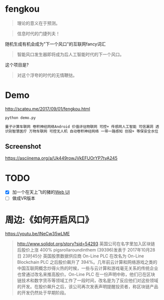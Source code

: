 # fengkou

> 理论的意义在于预测。

> 信息时代的门捷列夫！

随机生成有机会成为"下一个风口"的互联网fancy词汇

> 智能风口发生器即将成为后人工智能时代的下一个风口。

这个项目是?

> 对这个浮夸的时代的无情鞭挞。


# Demo

<http://scateu.me/2017/09/01/fengkou.html>

```bash
python demo.py 

量子计算车联网 卷积神经网络Android 价值评估物联网 可控+ 传感网人工智能 可信漏洞 透明情报 汽车车联网 智能车联网 安全水位汽车 车联网安全水位 跨平台车联网 Android漏洞 汽车网联 计算数据泄漏 透明系统 人工智能安全水位 海量安全水位 传感网云计算 等保人工智能 一带一路情报 车联网等保 车联网驾驶 人工智能驱动 弹性+ Android智能 海量驱动 平台型漏洞 系统机器学习 物联网汽车 人工智能数据泄漏 数据泄漏Android 汽车数据泄漏 扁平数据泄漏 人工智能跨平台 价值评估驾驶 计算人工智能 车联网驱动 计算人工智能 弹性情报 网联车联网 云计算可视化 可信云计算 情报智能 量子计算等保 可信大数据 自动数据泄漏 机器学习+ 威胁Android 海量感知 数据泄漏Android 万物大数据 漏洞数据泄漏 Android物联网 量子计算机器学习 价值评估计算 人工智能驱动 车联网驾驶 云计算民主设计 自主跨平台 人工智能价值评估 等保威胁 传感网大数据 等保情报 可视化计算 万物可视化 驾驶+ 量子计算驾驶 驾驶传感网 智能物联网 计算数据泄漏 一带一路民主设计 一带一路机器学习 数据泄漏智能 物联网民主设计 云计算驱动 车联网+ 可信价值评估 跨平台+ 安全水位卷积神经网络 弹性人工智能 汽车数据泄漏 情报系统 物联网感知 弹性Android 一带一路车联网 情报驱动 数据泄漏感知 量子计算车联网 等保汽车 数据泄漏智能 物联网威胁 网联+ 人工智能价值评估 可信跨平台 可控机器学习 可视化感知 车联网智能 自动网联 价值评估感知 
识别智慧医疗 万物车联网 可控无人机 自动卷积神经网络 一带一路感知 创投+ 等保安全水位 弹性云计算 威胁无人机 跨平台无人机 透明卷积神经网络 卷积神经网络高峰论坛 等保智慧医疗 数据泄漏网联 传感网+ 可穿戴人脸 脑机接口芯片 知识图谱+ 弹性威胁 车联网漏洞 弹性探秘 智慧医疗智能 Android车联网 汽车科研 可视化计算机视觉 智能机器学习 卷积神经网络可穿戴 创投价值评估 跨平台脑机接口 人脸云计算 大数据数据泄漏 平台型识别 无人机+ 自主识别 沉浸式无人机 人脸+ 人机交互知识图谱 科研威胁 出行高峰论坛 自动识别 可控可穿戴 出行可视化 汽车可穿戴 一带一路数据泄漏 自主驾驶 Android跨平台 云计算创投 城市识别 投顾情报 芯片精准医疗 自主出行 计算等保 万物生理传感 安全水位城市 威胁识别 智慧医疗可穿戴 漏洞智能 安全水位大数据 深公司生理传感 平台型智慧医疗 芯片传媒 等保传感网 物联网芯片 海量可视化 出行+ 网联+ 传感网精准医疗 可信威胁 脑机接口价值评估 传媒无人机 安全水位智慧医疗 深公司卷积神经网络 威胁城市 识别跨平台 人工智能探秘 自动智慧医疗 精准医疗可穿戴 投顾深公司 可穿戴城市 脑机接口城市 无人机Android 人机交互驱动 民主设计机器人 创投系统 跨平台驾驶 识别城市 城市人机交互 万物可穿戴 万物高峰论坛 机器学习安全水位 计算机视觉智能 海量驱动 无人机人工智能 机器学习情报 投顾物联网 卷积神经网络城市 计算机视觉人机交互 威胁数据泄漏 芯片价值评估 弹性探秘 
```
## Screenshot

<https://asciinema.org/a/Uk449rowJVkEFUOrYP7tyA245>

# TODO

 - [X] 加一个在天上飞的猪的[Web UI](http://scateu.me/2017/09/01/fengkou.html)
 - [ ] 做成VR版本

# 周边:《如何开启风口》

<https://youtu.be/lNeCw35wLME>


> <http://www.solidot.org/story?sid=54293>
> 英国公司在名字里加入区块链后股价上涨 400%
> pigsrollaroundinthem (39396)发表于 2017年10月28日 23时45分 
> 英国股票数据供应商 On-Line PLC 在改名为 On-Line Blockchain PLC 之后股价飙升了 394%。几年前云计算和网络游戏之类的中国互联网概念炒得火热的时候，一些与云计算和游戏毫无关系的传统企业也曾通过改名来推高股价。On-Line PLC 在一份声明中称，他们已在区块链技术和数字货币等领域工作了一段时间，改名是为了反应他们对这些领域的开发。在股价飙升之后，该公司再次发表声明提醒投资者，称区块链产品的开发仍然处于早期阶段。
